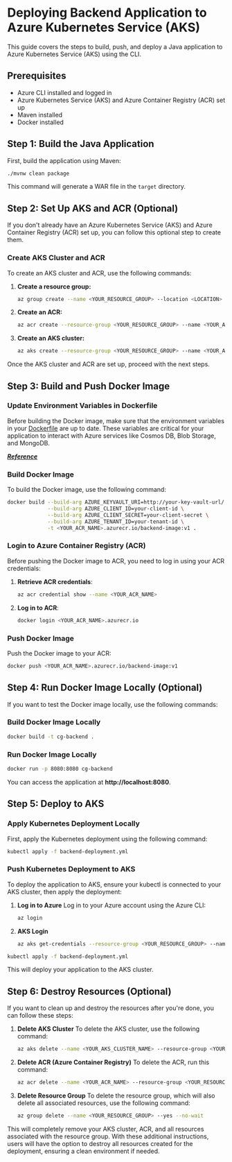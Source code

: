 # Deploying Backend Application to Azure Kubernetes Service (AKS)
This guide covers the steps to build, push, and deploy a Java application to Azure Kubernetes Service (AKS) using the CLI.

## Prerequisites

* Azure CLI installed and logged in
* Azure Kubernetes Service (AKS) and Azure Container Registry (ACR) set up
* Maven installed
* Docker installed


## Step 1: Build the Java Application
First, build the application using Maven:

```bash
./mvnw clean package
```
This command will generate a WAR file in the `target` directory.

## Step 2: Set Up AKS and ACR (Optional)
If you don't already have an Azure Kubernetes Service (AKS) and Azure Container Registry (ACR) set up, you can follow this optional step to create them.

### Create AKS Cluster and ACR

To create an AKS cluster and ACR, use the following commands:

1. **Create a resource group:**
   ```bash
   az group create --name <YOUR_RESOURCE_GROUP> --location <LOCATION>
   ```

2. **Create an ACR:**
   ```bash
   az acr create --resource-group <YOUR_RESOURCE_GROUP> --name <YOUR_ACR_NAME> --sku Basic
   ```

3. **Create an AKS cluster:**
   ```bash
   az aks create --resource-group <YOUR_RESOURCE_GROUP> --name <YOUR_AKS_CLUSTER_NAME> --node-count 1 --enable-managed-identity --attach-acr <YOUR_ACR_NAME>
   ```
Once the AKS cluster and ACR are set up, proceed with the next steps.

## Step 3: Build and Push Docker Image

### Update Environment Variables in Dockerfile

Before building the Docker image, make sure that the environment variables in your [Dockerfile](Dockerfile) are up to date. These variables are critical for your application to interact with Azure services like Cosmos DB, Blob Storage, and MongoDB.

[**_Reference_**](env_variables.md)

### Build Docker Image
To build the Docker image, use the following command:

```bash
docker build --build-arg AZURE_KEYVAULT_URI=http://your-key-vault-url/ \
             --build-arg AZURE_CLIENT_ID=your-client-id \
             --build-arg AZURE_CLIENT_SECRET=your-client-secret \
             --build-arg AZURE_TENANT_ID=your-tenant-id \
             -t <YOUR_ACR_NAME>.azurecr.io/backend-image:v1 .
```

### Login to Azure Container Registry (ACR)
Before pushing the Docker image to ACR, you need to log in using your ACR credentials:

1. **Retrieve ACR credentials**:

    ```bash
    az acr credential show --name <YOUR_ACR_NAME>
    ```

2. **Log in to ACR**:

    ```bash
    docker login <YOUR_ACR_NAME>.azurecr.io
    ```


### Push Docker Image
Push the Docker image to your ACR:

```bash
docker push <YOUR_ACR_NAME>.azurecr.io/backend-image:v1
```

## Step 4: Run Docker Image Locally (Optional)
If you want to test the Docker image locally, use the following commands:

### Build Docker Image Locally
```bash
docker build -t cg-backend .
```
### Run Docker Image Locally
```bash
docker run -p 8080:8080 cg-backend
```
You can access the application at **http://localhost:8080**.

## Step 5: Deploy to AKS
### Apply Kubernetes Deployment Locally
First, apply the Kubernetes deployment using the following command:

```bash
kubectl apply -f backend-deployment.yml
```
### Push Kubernetes Deployment to AKS
To deploy the application to AKS, ensure your kubectl is connected to your AKS cluster, then apply the deployment:

1. **Log in to Azure**
   Log in to your Azure account using the Azure CLI:
    ```bash
   az login
    ```
2. **AKS Login**
   ```bash
   az aks get-credentials --resource-group <YOUR_RESOURCE_GROUP> --name <YOUR_AKS_CLUSTER_NAME>
   ```

```bash
kubectl apply -f backend-deployment.yml
```
This will deploy your application to the AKS cluster.

## Step 6: Destroy Resources (Optional)

If you want to clean up and destroy the resources after you're done, you can follow these steps:

1. **Delete AKS Cluster**
   To delete the AKS cluster, use the following command:
   ```bash 
   az aks delete --name <YOUR_AKS_CLUSTER_NAME> --resource-group <YOUR_RESOURCE_GROUP> --yes --no-wait
   ```
2. **Delete ACR (Azure Container Registry)**
   To delete the ACR, run this command:
   ```bash 
   az acr delete --name <YOUR_ACR_NAME> --resource-group <YOUR_RESOURCE_GROUP>
   ```
3. **Delete Resource Group**
   To delete the resource group, which will also delete all associated resources, use the following command:
   ```bash 
   az group delete --name <YOUR_RESOURCE_GROUP> --yes --no-wait
   ```
This will completely remove your AKS cluster, ACR, and all resources associated with the resource group.
With these additional instructions, users will have the option to destroy all resources created for the deployment, ensuring a clean environment if needed.
